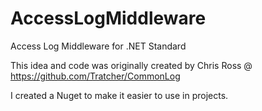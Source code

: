 # AccessLogMiddleware
Access Log Middleware for .NET Standard

This idea and code was originally created by Chris Ross @ https://github.com/Tratcher/CommonLog

I created a Nuget to make it easier to use in projects.
